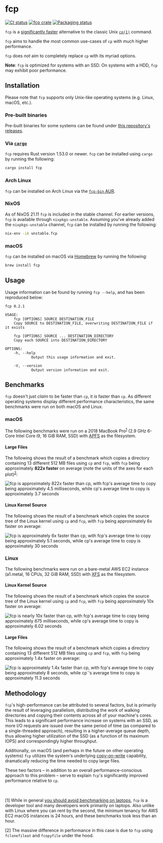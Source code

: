 # fcp

[![CI status](https://github.com/Svetlitski/fcp/actions/workflows/continuous_integration.yml/badge.svg?branch=master)](https://github.com/Svetlitski/fcp/actions/workflows/continuous_integration.yml)
[![fcp crate](https://img.shields.io/crates/v/fcp.svg)](https://crates.io/crates/fcp)
[![Packaging status](https://repology.org/badge/tiny-repos/fcp-faster-cp.svg)](https://repology.org/project/fcp-faster-cp/versions)


`fcp` is a [significantly faster](#benchmarks) alternative to the classic Unix [`cp(1)`](https://man7.org/linux/man-pages/man1/cp.1.html) command.

`fcp` aims to handle the most common use-cases of `cp` with much higher performance.

`fcp` does _not_ aim to completely replace `cp` with its myriad options.

**Note**: `fcp` is optimized for systems with an SSD. On systems with a HDD, `fcp` may exhibit poor performance.

## Installation

Please note that `fcp` supports only Unix-like operating systems (e.g. Linux, macOS, etc.).

### Pre-built binaries

Pre-built binaries for some systems can be found under [this repository's releases](https://github.com/Svetlitski/fcp/releases).

### Via [`cargo`](https://github.com/rust-lang/cargo)

`fcp` requires Rust version 1.53.0 or newer. `fcp` can be installed using `cargo` by running the following:

```sh
cargo install fcp
```

### Arch Linux

`fcp` can be installed on Arch Linux via the [`fcp-bin` AUR](https://aur.archlinux.org/packages/fcp-bin/).

### NixOS

As of NixOS 21.11 `fcp` is included in the stable channel. For earlier
versions, `fcp` is available through `nixpkgs-unstable`. Assuming you've
already added the `nixpkgs-unstable` channel, `fcp` can be installed by running
the following:

```sh
nix-env -iA unstable.fcp
```

### macOS

`fcp` can be installed on macOS via [Homebrew](https://brew.sh/) by running the following:

```sh
brew install fcp
```

## Usage

Usage information can be found by running `fcp --help`, and has been reproduced below:

```
fcp 0.2.1

USAGE:
    fcp [OPTIONS] SOURCE DESTINATION_FILE
    Copy SOURCE to DESTINATION_FILE, overwriting DESTINATION_FILE if it exists

    fcp [OPTIONS] SOURCE ... DESTINATION_DIRECTORY
    Copy each SOURCE into DESTINATION_DIRECTORY

OPTIONS:
    -h, --help
            Output this usage information and exit.

    -V, --version
            Output version information and exit.
```

## Benchmarks

`fcp` doesn't just _claim_ to be faster than `cp`, it _is_ faster than `cp`. As different operating systems display
different performance characteristics, the same benchmarks were run on both macOS and Linux.

### macOS

The following benchmarks were run on a 2018 MacBook Pro<sup><a href="#footnote-1">1</a></sup> (2.9 GHz 6-Core Intel Core i9, 16 GiB RAM, SSD) with [APFS](https://developer.apple.com/documentation/foundation/file_system/about_apple_file_system) as the filesystem.

#### Large Files

The following shows the result of a benchmark which copies a directory containing 13 different 512 MB files using `cp` and `fcp`, with `fcp` being approximately **822x faster** on average (note the units of the axes for each plot)<sup><a href="#footnote-2">2</a></sup>:

![`fcp` is approximately 822x faster than `cp`, with `fcp`'s average time to copy being approximately 4.5 milliseconds, while `cp`'s average time to copy is approximately 3.7 seconds](https://user-images.githubusercontent.com/35482043/122131973-a3990080-cdff-11eb-92dc-3e0d5f47ac07.png)

#### Linux Kernel Source

The following shows the result of a benchmark which copies the source tree of the Linux kernel using `cp` and `fcp`, with `fcp` being approximately 6x faster on average:

![`fcp` is approximately 6x faster than `cp`, with `fcp`'s average time to copy being approximately 5.1 seconds, while `cp`'s average time to copy is approximately 30 seconds](https://user-images.githubusercontent.com/35482043/122131983-a7c51e00-cdff-11eb-8bbb-8c768998de56.png)

### Linux

The following benchmarks were run on a bare-metal AWS EC2 instance (a1.metal, 16 CPUs, 32 GiB RAM, SSD) with [XFS](https://en.wikipedia.org/wiki/XFS) as the filesystem.

#### Linux Kernel Source

The following shows the result of a benchmark which copies the source tree of the Linux kernel using `cp` and `fcp`, with `fcp` being approximately 10x faster on average:

![`fcp` is nearly 10x faster than `cp`, with `fcp`'s average time to copy being approximately 675 milliseconds, while `cp`'s average time to copy is approximately 6.02 seconds](https://user-images.githubusercontent.com/35482043/122125946-ae9b6300-cdf6-11eb-97dd-0e0bfb916ede.png)

#### Large Files

The following shows the result of a benchmark which copies a directory containing 13 different 512 MB files using `cp` and `fcp`, with `fcp` being approximately 1.4x faster on average:

![`fcp` is approximately 1.4x faster than `cp, with `fcp`'s average time to copy being approximately 8 seconds, while `cp`'s average time to copy is approximately 11.3 seconds](https://user-images.githubusercontent.com/35482043/122125941-ae02cc80-cdf6-11eb-9899-a93ed0442f6f.png)


## Methodology

`fcp`'s high-performance can be attributed to several factors, but is primarily
the result of leveraging parallelism, distributing the work of walking
directories and copying their contents across all of your machine's cores. This
leads to a significant performance increase on systems with an SSD, as more I/O
requests are issued over the same period of time (as compared to a
single-threaded approach), resulting in a higher-average queue depth, thus
allowing higher utilization of the SSD (as a function of its maximum IOPS) and
correspondingly higher throughput.

Additionally, on macOS (and perhaps in the future on other operating systems) `fcp`
utilizes the system's underlying [copy-on-write](https://en.wikipedia.org/wiki/Copy-on-write)
capability, dramatically reducing the time needed to copy large files.

These two factors – in addition to an overall performance-conscious approach to this problem – serve
to explain `fcp`'s significantly improved performance relative to `cp`.
<br>
<br>
<br>

<span id="footnote-1">[1]</span> While in general [you should avoid benchmarking on
laptops](https://lemire.me/blog/my-sayings/), `fcp` is a developer tool and
many developers work primarily on laptops. Also unlike with Linux where you can
rent by the second, the minimum tenancy for AWS EC2 macOS instances is 24
hours, and these benchmarks took less than an hour.

<span id="footnote-2">[2]</span> The massive difference in performance in this case is due
to `fcp` using `fclonefileat` and `fcopyfile` under the hood.
